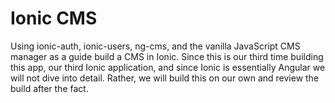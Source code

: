 # Ionic CMS

Using ionic-auth, ionic-users, ng-cms, and the vanilla JavaScript CMS manager as a guide build a CMS in Ionic. Since this is our third time building this app, our third Ionic application, and since Ionic is essentially Angular we will not dive into detail. Rather, we will build this on our own and review the build after the fact.


